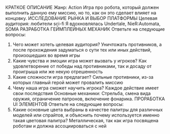 КРАТКОЕ ОПИСАНИЕ
Жанр: Action
Игра про робота, который должен выполнить данную ему миссию, но то, как он это сделает влияет на концовку.
ИССЛЕДОВАНИЕ РЫНКА И ВЫБОР ПЛАТФОРМЫ
Целевая аудитория: любители sci-fi
Я вдохновлялась Undertale, NieR:Automata, SOMA 
РАЗРАБОТКА ГЕЙМПЛЕЙНЫХ МЕХАНИК
Ответьте на следующие вопросы:
1.	Чего может хотеть целевая аудитория? 
Уничтожать противников, а после прохождения задуматься о сути тех или иных действий, произошедших во время игры
2.	Какие чувства и эмоции игра может вызвать у игроков? 
Как удовлетворение от победы над противниками, так и досаду от проигрыша или же некую отрешенность
3.	Какие сложности игра предлагает?
 Сильные противники, из-за которых главный герой может провалить миссию
4.	Чему наша игра сможет научить игрока?
 Каждое действие имеет свои последствия
Основные механики:
Стрельба, смена вида оружия, ограничение патронов, включение фонарика.
ПРОРАБОТКА UI ЭЛЕМЕНТОВ
Ответьте на следующие вопросы:
1.	Какие основные цвета выбраны в качестве палитры для различных моделей или спрайтов, и объяснить почему используется именно такая цветовая палитра?
Металлическая, так как игра посвящена роботам и должна ассоциироваться с ней



